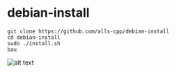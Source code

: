 # debian-install

```
git clone https://github.com/alls-cpp/debian-install
cd debian-install
sudo ./install.sh
bau
```

![alt text](https://github.com/alls-cpp/debian-install/blob/main/a.png)
